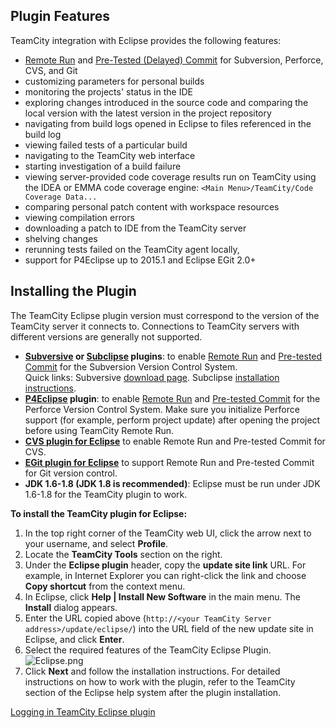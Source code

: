 [//]: # (title: Eclipse Plugin)
[//]: # (auxiliary-id: Eclipse Plugin)

## Plugin Features

TeamCity integration with Eclipse provides the following features:
* [Remote Run](remote-run.md) and [Pre-Tested (Delayed) Commit](pre-tested-delayed-commit.md) for Subversion, Perforce, CVS, and Git
* customizing parameters for personal builds
* monitoring the projects' status in the IDE
* exploring changes introduced in the source code and comparing the local version with the latest version in the project repository
* navigating from build logs opened in Eclipse to files referenced in the build log
* viewing failed tests of a particular build
* navigating to the TeamCity web interface
* starting investigation of a build failure
* viewing server-provided code coverage results run on TeamCity using the IDEA or EMMA code coverage engine: `<Main Menu>/TeamCity/Code Coverage Data...`
* comparing personal patch content with workspace resources
* viewing compilation errors
* downloading a patch to IDE from the TeamCity server
* shelving changes
* rerunning tests failed on the TeamCity agent locally,
* support for P4Eclipse up to 2015.1 and Eclipse EGit 2.0\+

## Installing the Plugin

The TeamCity Eclipse plugin version must correspond to the version of the TeamCity server it connects to. Connections to TeamCity servers with different versions are generally not supported.

* __[Subversive](http://www.eclipse.org/subversive/) or [Subclipse](https://marketplace.eclipse.org/content/subclipse) plugins__: to enable [Remote Run](remote-run.md) and [Pre-tested Commit](pre-tested-delayed-commit.md) for the Subversion Version Control System.   
Quick links: Subversive [download page](http://www.eclipse.org/subversive/downloads.php). Subclipse [installation instructions](https://github.com/subclipse/subclipse/wiki).
* __[P4Eclipse](http://www.perforce.com/product/components/eclipse_plugin) plugin__: to enable [Remote Run](remote-run.md) and [Pre-tested Commit](pre-tested-delayed-commit.md) for the Perforce Version Control System. Make sure you initialize Perforce support (for example, perform project update) after opening the project before using TeamCity Remote Run.
* __[CVS plugin for Eclipse](http://www.eclipse.org/eclipse/platform-cvs)__ to enable Remote Run and Pre-tested Commit for CVS.
* __[EGit plugin for Eclipse](http://www.eclipse.org/egit/)__ to support Remote Run and Pre-tested Commit for Git version control.
* __JDK 1.6-1.8 (JDK 1.8 is recommended)__: Eclipse must be run under JDK 1.6-1.8 for the TeamCity plugin to work.


[//]: # (Internal note. Do not delete. "Eclipse Plugind131e119.txt")    

__To install the TeamCity plugin for Eclipse:__
1. In the top right corner of the TeamCity web UI, click the arrow next to your username, and select __Profile__.
2. Locate the __TeamCity Tools__ section on the right.
3. Under the __Eclipse plugin__ header, copy the __update site link__ URL. For example, in Internet Explorer you can right\-click the link and choose __Copy shortcut__ from the context menu.
4. In Eclipse, click __Help | Install New Software__ in the main menu. The __Install__ dialog appears.
5. Enter the URL copied above (`http://<your TeamCity Server address>/update/eclipse/`) into the URL field of the new update site in Eclipse, and click __Enter__.
6. Select the required features of the TeamCity Eclipse Plugin.        ![Eclipse.png](Eclipse.png)
7. Click __Next__ and follow the installation instructions.
For detailed instructions on how to work with the plugin, refer to the TeamCity section of the Eclipse help system after the plugin installation.

<seealso>
        <category ref="troubleshooting">
            <a href="reporting-issues.md#Logging+in+TeamCity+Eclipse+plugin">Logging in TeamCity Eclipse plugin</a>
        </category>
</seealso>